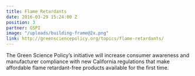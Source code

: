 ```yaml
---
title: Flame Retardants
date: 2016-03-29 15:24:00 Z
position: 3
partner: GSPI
image: "/uploads/building-frame@2x.png"
link: http://greensciencepolicy.org/topics/flame-retardants/
---
```


The Green Science Policy’s initiative will increase consumer awareness and manufacturer compliance with new California regulations that make affordable flame retardant-free products available for the first time.